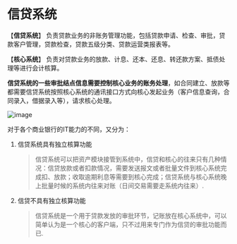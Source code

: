 # 信贷系统

【**信贷系统**】 负责贷款业务的非账务管理功能，包括贷款申请、检查、审批，贷款客户管理，贷款检查，贷款五级分类、贷款运营类报表等。

【**核心系统**】 负责对贷款业务的放款、计息、还本、还息、转还款方案、抵债处理等进行会计核算。

**信贷系统的一些审批结点信息需要控制核心业务的账务处理**，如合同建立、放款等都需要信贷系统按照核心系统的通讯接口方式向核心发起业务（客户信息查询，合同录入，借据录入等），请求核心处理。

![image](https://raw.githubusercontent.com/jackymoto/credit.github.io/master/pic/v2-858c58cfa51bc0fcde354b78f5e1b6bc_hd.png)

对于各个商业银行的IT能力的不同，又分为：

1. 信贷系统具有独立核算功能

    >信贷系统可以把资产模块接管到系统中，信贷和核心的往来只有几种情况：信贷放款或者扣款情况，需要发送报文或者批量文件到核心系统完成扣、放款；收取逾期利息等需要到核心完成；信贷系统与核心系统晚上批量时候的系统内往来对账（日间交易需要走系统内往来）.

2. 信贷不具有独立核算功能

    >信贷系统是一个用于贷款发放的审批环节，记账放在核心系统中，可以简单认为是一个核心的客户端，只不过用来专门作为信贷的审批功能而已.


